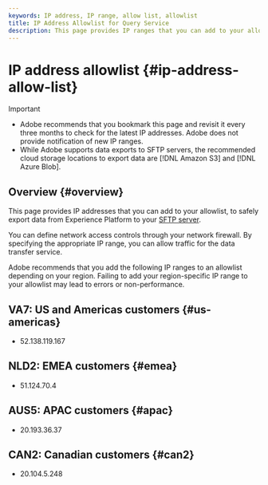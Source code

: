 ```yaml
---
keywords: IP address, IP range, allow list, allowlist
title: IP Address Allowlist for Query Service 
description: This page provides IP ranges that you can add to your allow list.
---
```

# IP address allowlist {#ip-address-allow-list}

>[!IMPORTANT]
>
> * Adobe recommends that you bookmark this page and revisit it every three months to check for the latest IP addresses. Adobe does not provide notification of new IP ranges.
> * While Adobe supports data exports to SFTP servers, the recommended cloud storage locations to export data are [!DNL Amazon S3] and [!DNL Azure Blob].

## Overview {#overview}

This page provides IP addresses that you can add to your allowlist, to safely export data from Experience Platform to your [SFTP server](../destinations/catalog/cloud-storage/sftp.md).

You can define network access controls through your network firewall. By specifying the appropriate IP range, you can allow traffic for the data transfer service.

Adobe recommends that you add the following IP ranges to an allowlist depending on your region. Failing to add your region-specific IP range to your allowlist may lead to errors or non-performance.

## VA7: US and Americas customers {#us-americas}

* 52.138.119.167

## NLD2: EMEA customers {#emea}

* 51.124.70.4

## AUS5: APAC customers {#apac}

* 20.193.36.37

## CAN2: Canadian customers {#can2}

* 20.104.5.248
